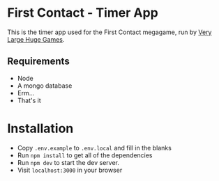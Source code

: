 # First Contact - Timer App

This is the timer app used for the First Contact megagame,
run by [Very Large Huge Games](https://www.verylargehugegames.com/).

## Requirements

- Node
- A mongo database
- Erm...
- That's it

# Installation

- Copy `.env.example` to `.env.local` and fill in the blanks
- Run `npm install` to get all of the dependencies
- Run `npm dev` to start the dev server.
- Visit `localhost:3000` in your browser
